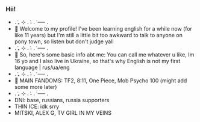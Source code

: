 ### Hii!

- . ݁₊ ⊹ . ݁˖ . ݁ ── .
- 🥨 Welcome to my profile! I've been learning english for a while now (for like 11 years) but I'm still a little bit too awkward to talk to anyone on pony town, so listen but don't judge yall
- . ݁₊ ⊹ . ݁˖ . ݁ ── .
- 🍙 So, here's some basic info abt me: You can call me whatever u like, Im 16 yo and I also live in Ukraine, so that's why English is not my first language | rus/ua/eng
- . ݁₊ ⊹ . ݁˖ . ݁ ── .
- 🧇 MAIN FANDOMS: TF2, 8:11, One Piece, Mob Psycho 100 (might add some more later)
- . ݁₊ ⊹ . ݁˖ . ݁ ── .
- DNI: base, russians, russia supporters
- THIN ICE: idk srry
- MITSKI, ALEX G, TV GIRL IN MY VEINS
  
<!--
**na0han/na0han** is a ✨ _special_ ✨ repository because its `README.md` (this file) appears on your GitHub profile.

Here are some ideas to get you started:

- 🔭 I’m currently working on ...
- 🌱 I’m currently learning ...
- 👯 I’m looking to collaborate on ...
- 🤔 I’m looking for help with ...
- 💬 Ask me about ...
- 📫 How to reach me: ...
- 😄 Pronouns: ...
- ⚡ Fun fact: ...
-->
